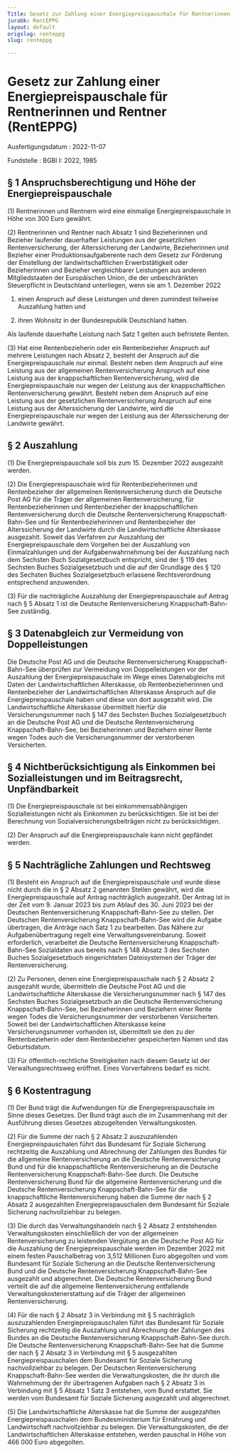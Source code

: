 ```yaml
---
Title: Gesetz zur Zahlung einer Energiepreispauschale für Rentnerinnen und Rentner
jurabk: RentEPPG
layout: default
origslug: renteppg
slug: renteppg

---
```


# Gesetz zur Zahlung einer Energiepreispauschale für Rentnerinnen und Rentner (RentEPPG)

Ausfertigungsdatum
:   2022-11-07

Fundstelle
:   BGBl I: 2022, 1985


## § 1 Anspruchsberechtigung und Höhe der Energiepreispauschale

(1) Rentnerinnen und Rentnern wird eine einmalige Energiepreispauschale in Höhe von 300 Euro gewährt.

(2) Rentnerinnen und Rentner nach Absatz 1 sind Bezieherinnen und Bezieher laufender dauerhafter Leistungen aus der gesetzlichen Rentenversicherung, der Alterssicherung der Landwirte, Bezieherinnen und Bezieher einer Produktionsaufgaberente nach dem Gesetz zur Förderung der Einstellung der landwirtschaftlichen Erwerbstätigkeit oder Bezieherinnen und Bezieher vergleichbarer Leistungen aus anderen Mitgliedstaaten der Europäischen Union, die der unbeschränkten Steuerpflicht in Deutschland unterliegen, wenn sie am 1. Dezember 2022

1.  einen Anspruch auf diese Leistungen und deren zumindest teilweise Auszahlung hatten und


2.  ihren Wohnsitz in der Bundesrepublik Deutschland hatten.



Als laufende dauerhafte Leistung nach Satz 1 gelten auch befristete Renten.

(3) Hat eine Rentenbezieherin oder ein Rentenbezieher Anspruch auf mehrere Leistungen nach Absatz 2, besteht der Anspruch auf die Energiepreispauschale nur einmal. Besteht neben dem Anspruch auf eine Leistung aus der allgemeinen Rentenversicherung Anspruch auf eine Leistung aus der knappschaftlichen Rentenversicherung, wird die Energiepreispauschale nur wegen der Leistung aus der knappschaftlichen Rentenversicherung gewährt. Besteht neben dem Anspruch auf eine Leistung aus der gesetzlichen Rentenversicherung Anspruch auf eine Leistung aus der Alterssicherung der Landwirte, wird die Energiepreispauschale nur wegen der Leistung aus der Alterssicherung der Landwirte gewährt.


## § 2 Auszahlung

(1) Die Energiepreispauschale soll bis zum 15. Dezember 2022 ausgezahlt werden.

(2) Die Energiepreispauschale wird für Rentenbezieherinnen und Rentenbezieher der allgemeinen Rentenversicherung durch die Deutsche Post AG für die Träger der allgemeinen Rentenversicherung, für Rentenbezieherinnen und Rentenbezieher der knappschaftlichen Rentenversicherung durch die Deutsche Rentenversicherung Knappschaft-Bahn-See und für Rentenbezieherinnen und Rentenbezieher der Alterssicherung der Landwirte durch die Landwirtschaftliche Alterskasse ausgezahlt. Soweit das Verfahren zur Auszahlung der Energiepreispauschale dem Vorgehen bei der Auszahlung von Einmalzahlungen und der Aufgabenwahrnehmung bei der Auszahlung nach dem Sechsten Buch Sozialgesetzbuch entspricht, sind der § 119 des Sechsten Buches Sozialgesetzbuch und die auf der Grundlage des § 120 des Sechsten Buches Sozialgesetzbuch erlassene Rechtsverordnung entsprechend anzuwenden.

(3) Für die nachträgliche Auszahlung der Energiepreispauschale auf Antrag nach § 5 Absatz 1 ist die Deutsche Rentenversicherung Knappschaft-Bahn-See zuständig.


## § 3 Datenabgleich zur Vermeidung von Doppelleistungen

Die Deutsche Post AG und die Deutsche Rentenversicherung Knappschaft-Bahn-See überprüfen zur Vermeidung von Doppelleistungen vor der Auszahlung der Energiepreispauschale im Wege eines Datenabgleichs mit Daten der Landwirtschaftlichen Alterskasse, ob Rentenbezieherinnen und Rentenbezieher der Landwirtschaftlichen Alterskasse Anspruch auf die Energiepreispauschale haben und diese von dort ausgezahlt wird. Die Landwirtschaftliche Alterskasse übermittelt hierfür die Versicherungsnummer nach § 147 des Sechsten Buches Sozialgesetzbuch an die Deutsche Post AG und die Deutsche Rentenversicherung Knappschaft-Bahn-See, bei Bezieherinnen und Beziehern einer Rente wegen Todes auch die Versicherungsnummer der verstorbenen Versicherten.


## § 4 Nichtberücksichtigung als Einkommen bei Sozialleistungen und im Beitragsrecht, Unpfändbarkeit

(1) Die Energiepreispauschale ist bei einkommensabhängigen Sozialleistungen nicht als Einkommen zu berücksichtigen. Sie ist bei der Berechnung von Sozialversicherungsbeiträgen nicht zu berücksichtigen.

(2) Der Anspruch auf die Energiepreispauschale kann nicht gepfändet werden.


## § 5 Nachträgliche Zahlungen und Rechtsweg

(1) Besteht ein Anspruch auf die Energiepreispauschale und wurde diese nicht durch die in § 2 Absatz 2 genannten Stellen gewährt, wird die Energiepreispauschale auf Antrag nachträglich ausgezahlt. Der Antrag ist in der Zeit vom 9. Januar 2023 bis zum Ablauf des 30. Juni 2023 bei der Deutschen Rentenversicherung Knappschaft-Bahn-See zu stellen. Der Deutschen Rentenversicherung Knappschaft-Bahn-See wird die Aufgabe übertragen, die Anträge nach Satz 1 zu bearbeiten. Das Nähere zur Aufgabenübertragung regelt eine Verwaltungsvereinbarung. Soweit erforderlich, verarbeitet die Deutsche Rentenversicherung Knappschaft-Bahn-See Sozialdaten aus bereits nach § 148 Absatz 3 des Sechsten Buches Sozialgesetzbuch eingerichteten Dateisystemen der Träger der Rentenversicherung.

(2) Zu Personen, denen eine Energiepreispauschale nach § 2 Absatz 2 ausgezahlt wurde, übermitteln die Deutsche Post AG und die Landwirtschaftliche Alterskasse die Versicherungsnummer nach § 147 des Sechsten Buches Sozialgesetzbuch an die Deutsche Rentenversicherung Knappschaft-Bahn-See, bei Bezieherinnen und Beziehern einer Rente wegen Todes die Versicherungsnummer der verstorbenen Versicherten. Soweit bei der Landwirtschaftlichen Alterskasse keine Versicherungsnummer vorhanden ist, übermittelt sie den zu der Rentenbezieherin oder dem Rentenbezieher gespeicherten Namen und das Geburtsdatum.

(3) Für öffentlich-rechtliche Streitigkeiten nach diesem Gesetz ist der Verwaltungsrechtsweg eröffnet. Eines Vorverfahrens bedarf es nicht.


## § 6 Kostentragung

(1) Der Bund trägt die Aufwendungen für die Energiepreispauschale im Sinne dieses Gesetzes. Der Bund trägt auch die im Zusammenhang mit der Ausführung dieses Gesetzes abzugeltenden Verwaltungskosten.

(2) Für die Summe der nach § 2 Absatz 2 auszuzahlenden Energiepreispauschalen führt das Bundesamt für Soziale Sicherung rechtzeitig die Auszahlung und Abrechnung der Zahlungen des Bundes für die allgemeine Rentenversicherung an die Deutsche Rentenversicherung Bund und für die knappschaftliche Rentenversicherung an die Deutsche Rentenversicherung Knappschaft-Bahn-See durch. Die Deutsche Rentenversicherung Bund für die allgemeine Rentenversicherung und die Deutsche Rentenversicherung Knappschaft-Bahn-See für die knappschaftliche Rentenversicherung haben die Summe der nach § 2 Absatz 2 ausgezahlten Energiepreispauschalen dem Bundesamt für Soziale Sicherung nachvollziehbar zu belegen.

(3) Die durch das Verwaltungshandeln nach § 2 Absatz 2 entstehenden Verwaltungskosten einschließlich der von der allgemeinen Rentenversicherung zu leistenden Vergütung an die Deutsche Post AG für die Auszahlung der Energiepreispauschale werden im Dezember 2022 mit einem festen Pauschalbetrag von 3,512 Millionen Euro abgegolten und vom Bundesamt für Soziale Sicherung an die Deutsche Rentenversicherung Bund und die Deutsche Rentenversicherung Knappschaft-Bahn-See ausgezahlt und abgerechnet. Die Deutsche Rentenversicherung Bund verteilt die auf die allgemeine Rentenversicherung entfallende Verwaltungskostenerstattung auf die Träger der allgemeinen Rentenversicherung.

(4) Für die nach § 2 Absatz 3 in Verbindung mit § 5 nachträglich auszuzahlenden Energiepreispauschalen führt das Bundesamt für Soziale Sicherung rechtzeitig die Auszahlung und Abrechnung der Zahlungen des Bundes an die Deutsche Rentenversicherung Knappschaft-Bahn-See durch. Die Deutsche Rentenversicherung Knappschaft-Bahn-See hat die Summe der nach § 2 Absatz 3 in Verbindung mit § 5 ausgezahlten Energiepreispauschalen dem Bundesamt für Soziale Sicherung nachvollziehbar zu belegen. Der Deutschen Rentenversicherung Knappschaft-Bahn-See werden die Verwaltungskosten, die ihr durch die Wahrnehmung der ihr übertragenen Aufgaben nach § 2 Absatz 3 in Verbindung mit § 5 Absatz 1 Satz 3 entstehen, vom Bund erstattet. Sie werden vom Bundesamt für Soziale Sicherung ausgezahlt und abgerechnet.

(5) Die Landwirtschaftliche Alterskasse hat die Summe der ausgezahlten Energiepreispauschalen dem Bundesministerium für Ernährung und Landwirtschaft nachvollziehbar zu belegen. Die Verwaltungskosten, die der Landwirtschaftlichen Alterskasse entstehen, werden pauschal in Höhe von 466 000 Euro abgegolten.

